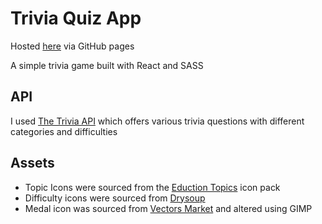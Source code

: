 # Trivia Quiz App

Hosted [here](https://zbelouchi.github.io/quiz/) via GitHub pages

A simple trivia game built with React and SASS
## API
I used [The Trivia API](https://the-trivia-api.com/docs/) which offers various trivia questions with different categories and difficulties

## Assets
* Topic Icons were sourced from the [Eduction Topics](https://www.flaticon.com/packs/education-topics/2?word=education&style_id=26&family_id=12&group_id=159) icon pack
* Difficulty icons were sourced from [Drysoup](https://dribbble.com/shots/5681492-Difficulty-Icons?utm_source=Clipboard_Shot&utm_campaign=dry-soup&utm_content=Difficulty%20Icons&utm_medium=Social_Share&utm_source=Clipboard_Shot&utm_campaign=dry-soup&utm_content=Difficulty%20Icons&utm_medium=Social_Share)
* Medal icon was sourced from [Vectors Market](https://www.flaticon.com/free-icon/medal_744922) and altered using GIMP
